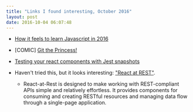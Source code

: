 ```yaml
---
title: "Links I found interesting, October 2016"
layout: post
date: 2016-10-04 06:07:48
---
```

* [How it feels to learn Javascript in 2016](https://hackernoon.com/how-it-feels-to-learn-javascript-in-2016-d3a717dd577f#.ijms2q5od)
 
* \[COMIC\] [Git the Princess!](https://toggl.com/programming-princess)

* [Testing your react components with Jest snapshots](https://blog.bam.tech/developper-news/react-jest-snapshots)

* Haven't tried this, but it looks interesting: ["React at REST"](https://github.com/PayloadDev/react-at-rest/blob/master/docs/overview.md). 
  * React-at-Rest is designed to make working with REST-compliant APIs simple and relatively effortless. It provides components for consuming and creating RESTful resources and managing data flow through a single-page application.